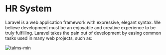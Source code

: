 # HR System

Laravel is a web application framework with expressive, elegant syntax. We believe development must be an enjoyable and creative experience to be truly fulfilling. Laravel takes the pain out of development by easing common tasks used in many web projects, such as:

![talms-min](https://github.com/MarjoeVelasco/TALMS/assets/46857235/098a33e7-fb4a-4e42-abdf-bbd775b1e4fe)
